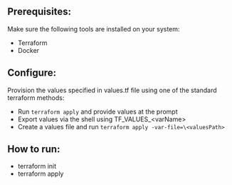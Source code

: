 ## Prerequisites:
Make sure the following tools are installed on your system:
- Terraform
- Docker

## Configure:
Provision the values specified in values.tf file using one of the standard terraform methods:
- Run ```terraform apply``` and provide values at the prompt
- Export values via the shell using TF_VALUES_\<varName>
- Create a values file and run ```terraform apply -var-file=\<valuesPath>```

## How to run:
- terraform init
- terraform apply
